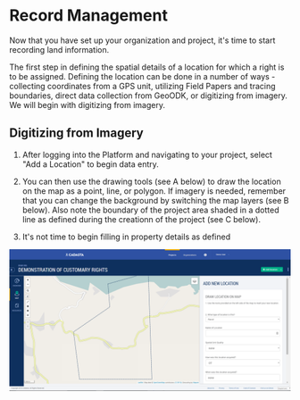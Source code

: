 # Record Management

Now that you have set up your organization and project, it's time to start recording land information.

The first step in defining the spatial details of a location for which a right is to be assigned.  Defining the location can be done in a number of ways - collecting coordinates from a GPS unit, utilizing Field Papers and tracing boundaries, direct data collection from GeoODK, or digitizing from imagery.  We will begin with digitizing from imagery.

## Digitizing from Imagery

1. After logging into the Platform and navigating to your project, select "Add a Location" to begin data entry.

2. You can then use the drawing tools \(see A below\) to draw the location on the map as a point, line, or polygon.  If imagery is needed, remember that you can change the background by switching the map layers \(see B below\). Also note the boundary of the project area shaded in a dotted line as defined during the creationn of the project \(see C below\).

3. It's not time to begin filling in property details as defined

![](/assets/Records_LocationDetails2.png)

